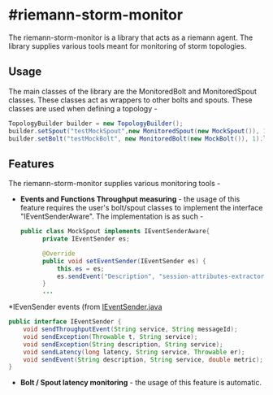 #riemann-storm-monitor
=========

The riemann-storm-monitor is a library that acts as a riemann agent.
The library supplies various tools meant for monitoring of storm topologies.


## Usage ##
The main classes of the library are the MonitoredBolt and MonitoredSpout classes. These classes act as wrappers to other bolts and spouts.
These classes are used when defining a topology - 

```java
TopologyBuilder builder = new TopologyBuilder();
builder.setSpout("testMockSpout",new MonitoredSpout(new MockSpout()), 1);
builder.setBolt("testMockBolt", new MonitoredBolt(new MockBolt()), 1).localOrShuffleGrouping("testMockSpout");
```

## Features ##
The riemann-storm-monitor supplies various monitoring tools - 
* **Events and Functions Throughput measuring** - the usage of this feature requires the user's bolt/spout classes to implement the interface "IEventSenderAware".
  The implementation is as such - 
  ```java
  public class MockSpout implements IEventSenderAware{
        private IEventSender es;

        @Override
        public void setEventSender(IEventSender es) {
            this.es = es;
            es.sendEvent("Description", "session-attributes-extractor", 0)
        }
        ...
  ```

*IEvenSender events (from [IEventSender.java]("https://github.com/forter/riemann-storm-monitor/blob/prod/src/main/java/com/forter/monitoring/IEventSender.java")
```java
public interface IEventSender {
    void sendThroughputEvent(String service, String messageId);
    void sendException(Throwable t, String service);
    void sendException(String description, String service);
    void sendLatency(long latency, String service, Throwable er);
    void sendEvent(String description, String service, double metric);
}
```

* **Bolt / Spout latency monitoring** - the usage of this feature is automatic.
